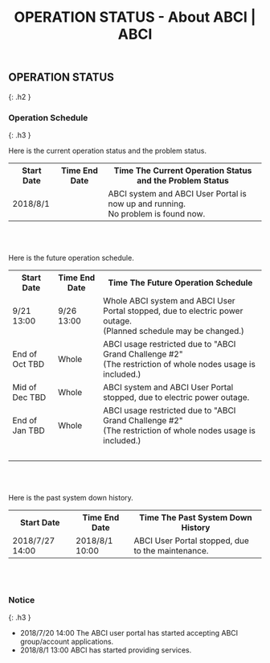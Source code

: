 ﻿---
layout: en/about_abci/info
title: OPERATION STATUS - About ABCI | ABCI
permalink: /en/about_abci/info.html
---


## OPERATION STATUS
{: .h2 }


### Operation Schedule
{: .h3 }

<p class="c">Here is the current operation status and the problem status.</p>
<table class="table">
  <tr>
    <th>Start Date</th>
    <th>Time End Date</th>
    <th>Time The Current Operation Status and the Problem Status</th>
  </tr>
  <tr>
    <td>2018/8/1</td>
    <td>&nbsp;</td>
    <td>ABCI system and ABCI User Portal is now up and running.<br />No problem is found now.</td>
  </tr>
</table>
<br /><br />
<p class="c">Here is the future operation schedule.</p>
<table class="table">
  <tr>
    <th>Start Date</th>
    <th>Time End Date</th>
    <th>Time The Future Operation Schedule</th>
  </tr>
  <tr>
    <td>9/21 13:00</td>
    <td>9/26 13:00</td>
    <td>Whole ABCI system and ABCI User Portal stopped, due to electric power outage.<br />(Planned schedule may be changed.)</td>
  </tr>
  <tr>
    <td>End of Oct TBD</td>
    <td>Whole</td>
    <td>ABCI usage restricted due to "ABCI Grand Challenge #2" <br />(The restriction of whole nodes usage is included.)</td>
  </tr>
  <tr>
    <td>Mid of Dec TBD</td>
    <td>Whole</td>
    <td>ABCI system and ABCI User Portal stopped, due to electric power outage.</td>
  </tr>
  <tr>
    <td>End of Jan TBD</td>
    <td>Whole</td>
    <td>ABCI usage restricted due to "ABCI Grand Challenge #2" <br />(The restriction of whole nodes usage is included.)</td>
  </tr>
  <tr>
    <td>&nbsp;</td>
    <td>&nbsp;</td>
    <td>&nbsp;</td>
  </tr>
</table>
<br /><br />
<p class="c">Here is the past system down history.</p>
<table class="table">
  <tr>
    <th>Start Date</th>
    <th>Time End Date</th>
    <th>Time The Past System Down History</th>
  </tr>
  <tr>
    <td>2018/7/27 14:00</td>
    <td>2018/8/1 10:00</td>
    <td>ABCI User Portal stopped, due to the maintenance.</td>
  </tr>
</table>
<br /><br />


### Notice
{: .h3 }

<ul class="dot_ul c">
<li class="dot">2018/7/20 14:00 The ABCI user portal has started accepting ABCI group/account applications.</li>
<li class="dot">2018/8/1 13:00 ABCI has started providing services.</li>
</ul>  
